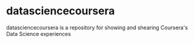 # datasciencecoursera

datasciencecoursera is a repository for showing and shearing Coursera's Data Science experiences
